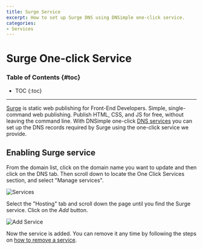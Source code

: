 ```yaml
---
title: Surge Service
excerpt: How to set up Surge DNS using DNSimple one-click service.
categories:
- Services
---
```


# Surge One-click Service

### Table of Contents {#toc}

* TOC
{:toc}

---

[Surge](http://surge.sh) is static web publishing for Front-End Developers. Simple, single-command web publishing. Publish HTML, CSS, and JS for free, without leaving the command line. With DNSimple one-click [DNS services](/categories/services/) you can set up the DNS records required by Surge using the one-click service we provide.


## Enabling Surge service

From the domain list, click on the domain name you want to update and then click on the DNS tab. Then scroll down to locate the One Click Services section, and select "Manage services".

![Services](/files/services-dns-page-add.png)

Select the "Hosting" tab and scroll down the page until you find the Surge service. Click on the *Add* button.

![Add Service](/files/services-surge.png)

Now the service is added. You can remove it any time by following the steps on [how to remove a service](/articles/services/#removing-services).
